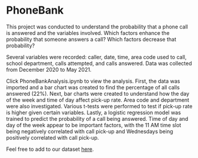 # PhoneBank
This project was conducted to understand the probability that a phone call is answered and the variables involved. Which factors enhance the probability that someone answers a call? Which factors decrease that probability?

Several variables were recorded: caller, date, time, area code used to call, school department, calls attempted, and calls answered. Data was collected from December 2020 to May 2021.

Click PhoneBankAnalysis.ipynb to view the analysis.
First, the data was imported and a bar chart was created to find the percentage of all calls answered (22%). Next, bar charts were created to understand how the day of the week and time of day affect pick-up rate. Area code and department were also investigated. Various t-tests were performed to test if pick-up rate is higher given certain variables. Lastly, a logistic regression model was trained to predict the probability of a call being answered. Time of day and day of the week appear to be important factors, with the 11 AM time slot being negatively correlated with call pick-up and Wednesdays being positively correlated with call pick-up.

Feel free to add to our dataset [here](https://docs.google.com/spreadsheets/d/1puDThi9dyA1APUbSW2i5xbk2cJi7lvI_Xzo4pzyB_qw/edit?usp=sharing).
